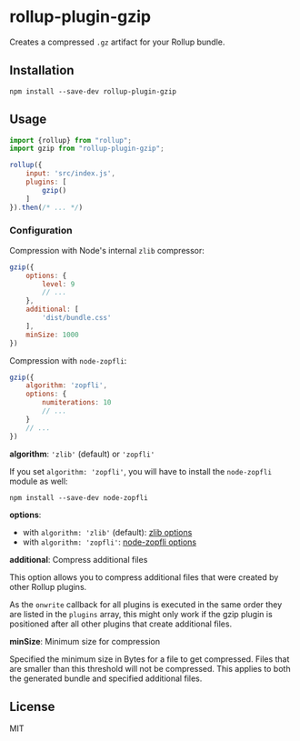 # rollup-plugin-gzip

Creates a compressed `.gz` artifact for your Rollup bundle.


## Installation

```
npm install --save-dev rollup-plugin-gzip
```


## Usage

```js
import {rollup} from "rollup";
import gzip from "rollup-plugin-gzip";

rollup({
    input: 'src/index.js',
    plugins: [
        gzip()
    ]
}).then(/* ... */)
```

### Configuration

Compression with Node's internal `zlib` compressor:

```js
gzip({
    options: {
        level: 9
        // ...
    },
    additional: [
        'dist/bundle.css'
    ],
    minSize: 1000
})
```

Compression with `node-zopfli`:

```js
gzip({
    algorithm: 'zopfli',
    options: {
        numiterations: 10
        // ...
    }
    // ...
})
```

**algorithm**: `'zlib'` (default) or `'zopfli'`

If you set `algorithm: 'zopfli'`, you will have to install the `node-zopfli` module as well:

```
npm install --save-dev node-zopfli
```

**options**: 

* with `algorithm: 'zlib'` (default): [zlib options](https://nodejs.org/api/zlib.html#zlib_class_options)
* with `algorithm: 'zopfli'`: [node-zopfli options](https://www.npmjs.com/package/node-zopfli#options)

**additional**: Compress additional files

This option allows you to compress additional files that were created by other Rollup plugins.

As the `onwrite` callback for all plugins is executed in the same order they are listed in the `plugins` array, this might only work if the gzip plugin is positioned after all other plugins that create additional files.

**minSize**: Minimum size for compression

Specified the minimum size in Bytes for a file to get compressed. Files that are smaller than this threshold will not be compressed. This applies to both the generated bundle and specified additional files.

## License

MIT
